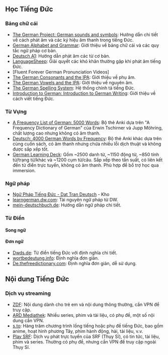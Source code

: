 ## Học Tiếng Đức

### Bảng chữ cái

- [The German Project: German sounds and symbols](https://www.thegermanproject.com/german-lessons/german-pronunciation): Hướng dẫn chi tiết về cách phát âm và các ký hiệu âm thanh trong tiếng Đức.
- [German Alphabet and Grammar](https://www.expatrio.com/living-germany/learn-german/german-alphabet-and-grammar): Giới thiệu về bảng chữ cái và các quy tắc ngữ pháp cơ bản.
- [Deutsch A1](https://www.youtube.com/watch?v=g6eYSAkP_XI): Hướng dẫn phát âm các từ cơ bản.
- [LanguageSheep](https://www.youtube.com/watch?v=BOCoGEyx9V8&list=PL8345BD873EEE18F4): Giải quyết các khó khăn thường gặp khi phát âm tiếng Đức.
- [Fluent Forever German Pronunciation Videos]
- [The German Consonants and the IPA](https://youtu.be/mzrLZi6fipA): Giới thiệu về phụ âm.
- [The German Vowels and the IPA](https://www.youtube.com/watch?v=kEHfUKJ_yms): Giới thiệu về nguyên âm.
- [The German Spelling System](https://www.youtube.com/watch?v=Pg2NMEONKxk): Hệ thống chính tả tiếng Đức.
- [Introduction to German: Introduction to German Writing](https://www.youtube.com/watch?v=0LBSIrIGarc): Giới thiệu về cách viết tiếng Đức.

### Từ Vựng

- [A Frequency List of German: 5000 Words](https://ankiweb.net/shared/info/912352287): Bộ thẻ Anki dựa trên "A Frequency Dictionary of German" của Erwin Tschirner và Jupp Möhring, chất lượng cao nhưng không có âm thanh.
- [Deutsch: 4000 German Words by Frequency](https://ankiweb.net/shared/info/653061995): Bộ thẻ Anki khác dựa trên cùng cuốn sách, có âm thanh nhưng chứa nhiều lỗi dịch thuật và không được sắp xếp tốt.
- [German Learning Deck](https://ankiweb.net/shared/info/399999380): Gồm ~2500 danh từ, ~1150 động từ, ~850 tính từ/trạng từ/khác và ~1200 cụm từ/câu. Sắp xếp theo tần suất, có liên kết đến từ điển trực tuyến, không có âm thanh. Phù hợp để bổ trợ học qua immersion.

### Ngữ pháp

- [Ngữ Pháp Tiếng Đức - Dat Tran Deutsch](https://dattrandeutsch.com/ngu-phap/) - Kho 
- [learngerman.dw.com](https://learngerman.dw.com/en/grammar): Tài nguyên ngữ pháp từ DW.
- [mein-deutschbuch.de](https://mein-deutschbuch.de/grammatik.html): Hướng dẫn ngữ pháp chi tiết.

### Từ Điển

#### Song ngữ

#### Đơn ngữ
- [Dwds.de](http://dwds.de/): Từ điển tiếng Đức với định nghĩa chi tiết.
- [wortbedeutung.info](https://www.wortbedeutung.info/): Định nghĩa đơn giản.
- [De.thefreedictionary.com](https://de.thefreedictionary.com/): Định nghĩa đơn giản, dễ sử dụng.

## Nội dung Tiếng Đức

### Dịch vụ streaming
- [ZDF](https://www.zdf.de/kinder): Nội dung dành cho trẻ em và nội dung thông thường, cần VPN để truy cập.
- [ARD Mediathek](https://www.ardmediathek.de/): Nhiều series, phim và tài liệu, có phụ đề, một số nội dung cần VPN.
- [s.to](https://s.to/): Hàng trăm chương trình lồng tiếng hoặc phụ đề tiếng Đức, bao gồm anime, hoạt hình phương Tây, phim hành động, hài, tài liệu, v.v.
- [Play SRF](https://www.srf.ch/play/tv): Dịch vụ phát trực tuyến của SRF (Thụy Sĩ), có tin tức, tài liệu, phim và series. Thường có phụ đề, nhưng cần VPN để truy cập ngoài Thụy Sĩ.

